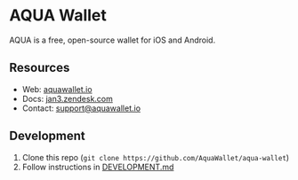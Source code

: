 # AQUA Wallet

AQUA is a free, open-source wallet for iOS and Android.

## Resources
- Web: [aquawallet.io](https://aquawallet.io)
- Docs: [jan3.zendesk.com](https://jan3.zendesk.com/hc/en-us)
- Contact: [support@aquawallet.io](mailto:support@aquawallet.io)

## Development
1) Clone this repo (`git clone https://github.com/AquaWallet/aqua-wallet`)
2) Follow instructions in [DEVELOPMENT.md](https://github.com/AquaWallet/aqua-wallet/blob/main/DEVELOPMENT.md)
